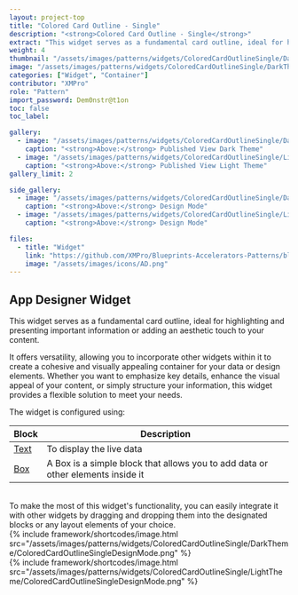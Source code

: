 ```yaml
---
layout: project-top
title: "Colored Card Outline - Single"
description: "<strong>Colored Card Outline - Single</strong>"
extract: "This widget serves as a fundamental card outline, ideal for highlighting and presenting important information or adding an aesthetic touch to your content."
weight: 4
thumbnail: "/assets/images/patterns/widgets/ColoredCardOutlineSingle/DarkTheme/ColoredCardOutlineSinglePublishedMode.png"
image: "/assets/images/patterns/widgets/ColoredCardOutlineSingle/DarkTheme/ColoredCardOutlineSinglePublishedMode.png"
categories: ["Widget", "Container"]
contributor: "XMPro"
role: "Pattern"
import_password: Dem0nstr@t1on
toc: false
toc_label: 

gallery:
  - image: "/assets/images/patterns/widgets/ColoredCardOutlineSingle/DarkTheme/ColoredCardOutlineSinglePublishedMode.png"
    caption: "<strong>Above:</strong> Published View Dark Theme"
  - image: "/assets/images/patterns/widgets/ColoredCardOutlineSingle/LightTheme/ColoredCardOutlineSinglePublishedMode.png"
    caption: "<strong>Above:</strong> Published View Light Theme"
gallery_limit: 2

side_gallery:
  - image: "/assets/images/patterns/widgets/ColoredCardOutlineSingle/DarkTheme/ColoredCardOutlineSingleDesignMode.png"
    caption: "<strong>Above:</strong> Design Mode"
  - image: "/assets/images/patterns/widgets/ColoredCardOutlineSingle/LightTheme/ColoredCardOutlineSingleDesignMode.png"
    caption: "<strong>Above:</strong> Design Mode"

files:
  - title: "Widget"
    link: "https://github.com/XMPro/Blueprints-Accelerators-Patterns/blob/master/patterns/widgets/Colored%20Card%20Outline%20-%20Single.xwid"
    image: "/assets/images/icons/AD.png"
---
```


## App Designer Widget
This widget serves as a fundamental card outline, ideal for highlighting and presenting important information or adding an aesthetic touch to your content. 

It offers versatility, allowing you to incorporate other widgets within it to create a cohesive and visually appealing container for your data or design elements. Whether you want to emphasize key details, enhance the visual appeal of your content, or simply structure your information, this widget provides a flexible solution to meet your needs.

The widget is configured using: 

| Block                                  | Description                                                  |
| -------------------------------------- | ------------------------------------------------------------ |
| [Text](https://documentation.xmpro.com/blocks-toolbox/basic/text) | To display the live data |
| [Box](https://documentation.xmpro.com/blocks-toolbox/layout/box-and-data-repeater-box) | A Box is a simple block that allows you to add data or other elements inside it |

<br />
To make the most of this widget's functionality, you can easily integrate it with other widgets by dragging and dropping them into the designated blocks or any layout elements of your choice.
<div class="inline_image">{% include framework/shortcodes/image.html src="/assets/images/patterns/widgets/ColoredCardOutlineSingle/DarkTheme/ColoredCardOutlineSingleDesignMode.png" %}</div>
<div class="inline_image">{% include framework/shortcodes/image.html src="/assets/images/patterns/widgets/ColoredCardOutlineSingle/LightTheme/ColoredCardOutlineSingleDesignMode.png" %}</div>